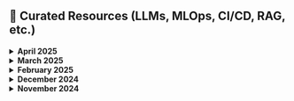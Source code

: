 ## 🔖 Curated Resources (LLMs, MLOps, CI/CD, RAG, etc.)

<details>
<summary><strong>April 2025</strong></summary>

- Good Read (LLM model serving): [https://arxiv.org/abs/2504.19720](https://arxiv.org/abs/2504.19720)  
- Testing MLflow before deploying: [https://medium.com/@tsriharsha/testing-mlflow-pyfuncs-before-deploying-huge-time-saver-952fb35b7d84](https://medium.com/@tsriharsha/testing-mlflow-pyfuncs-before-deploying-huge-time-saver-952fb35b7d84)  
- Good CI/CD template: [https://github.com/IBM/MLOps-CPD](https://github.com/IBM/MLOps-CPD)  
- Model2Vec for faster inference: [https://github.com/MinishLab/model2vec](https://github.com/MinishLab/model2vec)  
- Weightwatcher (NN layer diagnostics): [https://github.com/CalculatedContent/WeightWatcher](https://github.com/CalculatedContent/WeightWatcher)  

</details>

<details>
<summary><strong>March 2025</strong></summary>

- LLM libraries: [https://github.com/KalyanKS-NLP/llm-engineer-toolkit](https://github.com/KalyanKS-NLP/llm-engineer-toolkit)  
- Serving LLMs at scale: [https://github.com/predibase/lorax](https://github.com/predibase/lorax)  
- Flower (Federated Learning): [https://flower.ai/docs/framework/tutorial-series-what-is-federated-learning.html](https://flower.ai/docs/framework/tutorial-series-what-is-federated-learning.html)  
- ShapIQ (SHAP alternative): [https://github.com/mmschlk/shapiq](https://github.com/mmschlk/shapiq)  
- MLOps article collection: [https://github.com/visenger/awesome-mlops](https://github.com/visenger/awesome-mlops)  

</details>

<details>
<summary><strong>February 2025</strong></summary>

- Python project design patterns: [https://github.com/faif/python-patterns/tree/master](https://github.com/faif/python-patterns/tree/master)  
- Gen AI Agents cookbook: [https://github.com/NirDiamant/GenAI_Agents](https://github.com/NirDiamant/GenAI_Agents)  
- Papers with code: [https://paperswithcode.com/sota](https://paperswithcode.com/sota)  
- Record linkage and deduplication: [https://github.com/moj-analytical-services/splink?tab=readme-ov-file](https://github.com/moj-analytical-services/splink?tab=readme-ov-file)  
- MLOps project structure: [https://github.com/callmesora/llmops-python-package/tree/main?tab=readme-ov-file#tools](https://github.com/callmesora/llmops-python-package/tree/main?tab=readme-ov-file#tools)  
- Python Libraries curated list: [https://github.com/josephmisiti/awesome-machine-learning](https://github.com/josephmisiti/awesome-machine-learning)  
- Optimizing LLM responses: [https://github.com/codelion/optillm](https://github.com/codelion/optillm)  
- LLM Prompt Tracking + Routing: [https://github.com/BerriAI/litellm](https://github.com/BerriAI/litellm)  
- LLM Evaluations: [https://github.com/Giskard-AI/giskard](https://github.com/Giskard-AI/giskard)  
- Data quality checks (Databricks): [https://github.com/databrickslabs/dqx](https://github.com/databrickslabs/dqx)  
- Python Libraries Hub: [https://www.libhunt.com/l/python](https://www.libhunt.com/l/python)  
- Structured LLM Outputs: [https://github.com/dottxt-ai/outlines](https://github.com/dottxt-ai/outlines)  
- Logging in Databricks: [https://ganeshchandrasekaran.com/databricks-using-python-logging-module-in-notebooks-6348bbb3ac60](https://ganeshchandrasekaran.com/databricks-using-python-logging-module-in-notebooks-6348bbb3ac60)  
- LitServe (FastAPI alternative): [https://github.com/Lightning-AI/LitServe](https://github.com/Lightning-AI/LitServe)  
- Semhash for deduplication: [https://github.com/MinishLab/semhash?s=03](https://github.com/MinishLab/semhash?s=03)  
- LLM visualization: [https://bbycroft.net/llm?s=03](https://bbycroft.net/llm?s=03)  
- Web Scrape Automation: [https://github.com/browser-use/browser-use](https://github.com/browser-use/browser-use)  
- Finetuning LLMs: [Axolotl](https://github.com/axolotl-ai-cloud/axolotl) / [Medium Guide](https://medium.com/@tayyibgondal2003/fine-tune-any-large-language-model-llm-with-axolotl-0dc783d52f7e)  

</details>

<details>
<summary><strong>December 2024</strong></summary>

- Infinity vectorDB: [https://infiniflow.org/](https://infiniflow.org/)  
- Pypeln (parallel processing): [https://github.com/cgarciae/pypeln](https://github.com/cgarciae/pypeln)  
- DABS + Databricks MLOps: [GitHub](https://github.com/benitomartin/mlops-databricks-credit-default?tab=readme-ov-file) / [Medium](https://medium.com/marvelous-mlops/building-an-end-to-end-mlops-project-with-databricks-8cd9a85cc3c0)  
- Auto Jobs Applier Agent: [https://github.com/AIHawk-FOSS/Auto_Jobs_Applier_AI_Agent/tree/main](https://github.com/AIHawk-FOSS/Auto_Jobs_Applier_AI_Agent/tree/main)  
- LLMOps Case Studies: [ZenML LLMOps DB](https://www.zenml.io/llmops-database)  

</details>

<details>
<summary><strong>November 2024</strong></summary>

- LLM Resources Hub: [https://llmresourceshub.vercel.app/](https://llmresourceshub.vercel.app/)  
- Generate LLM text from entire site: [https://github.com/mendableai/llmstxt-generator](https://github.com/mendableai/llmstxt-generator)  
- Fastest BM25 alternative: [https://github.com/xhluca/bm25s?tab=readme-ov-file](https://github.com/xhluca/bm25s?tab=readme-ov-file)  
- Infinity embeddings: [https://github.com/michaelfeil/infinity](https://github.com/michaelfeil/infinity)  
- Reranker package: [https://github.com/answerdotai/rerankers](https://github.com/answerdotai/rerankers)  
- nanop (fast vector DB): [Medium](https://medium.com/@sergii.ivakhno/unlocking-scalability-building-high-capacity-vector-databases-with-open-source-techniques-7c144fe3a325)  
- Try any HF model: [https://huggingface.co/spaces/featherless-ai/try-this-model](https://huggingface.co/spaces/featherless-ai/try-this-model)  
- Best ML Python Libraries: [https://github.com/ml-tooling/best-of-ml-python](https://github.com/ml-tooling/best-of-ml-python)  

</details>
